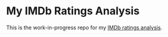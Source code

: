 
<!-- README.md is generated from README.Rmd. Please edit that file -->

# My IMDb Ratings Analysis

<!-- badges: start -->

<!-- badges: end -->

This is the work-in-progress repo for my [IMDb ratings
analysis](https://mcanouil.github.io/IMDbRating).
